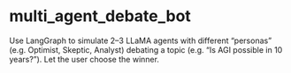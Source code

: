 # multi_agent_debate_bot
Use LangGraph to simulate 2–3 LLaMA agents with different “personas” (e.g. Optimist, Skeptic, Analyst) debating a topic (e.g. “Is AGI possible in 10 years?”). Let the user choose the winner.
